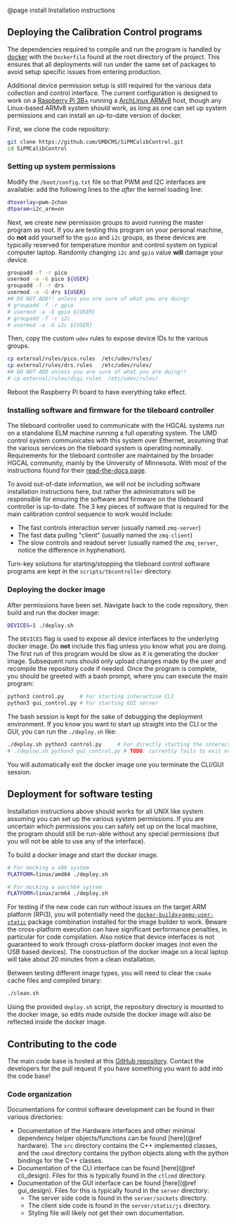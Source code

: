 @page install Installation instructions

## Deploying the Calibration Control programs

The dependencies required to compile and run the program is handled by
[docker][docker] with the `Dockerfile` found at the root directory of the
project. This ensures that all deployments will run under the same set of
packages to avoid setup specific issues from entering production.

Additional device permission setup is still required for the various data
collection and control interface. The current configuration is designed to work
on a [Raspberry Pi 3B+][raspi] running a [ArchLinux ARMv8][archarm] host, though
any Linux-based ARMv8 system should work, as long as one can set up system
permissions and can install an up-to-date version of docker.

First, we clone the code repository:

```bash
git clone https://github.com/UMDCMS/SiPMCalibControl.git
cd SiPMCalibControl
```

### Setting up system permissions

Modify the `/boot/config.txt` file so that PWM and I2C interfaces are available:
add the following lines to the _after_ the kernel loading line:

```bash
dtoverlay=pwm-2chan
dtparam=i2c_arm=on
```

Next, we create new permission groups to avoid running the master program as
root. If you are testing this program on your personal machine, do **not** add
yourself to the `gpio` and `i2c` groups, as these devices are typically reserved
for temperature monitor and control system on typical computer laptop. Randomly
changing `i2c` and `gpio` value **will** damage your device.

```bash
groupadd -f -r pico
usermod -a -G pico ${USER}
groupadd -f -r drs
usermod -a -G drs ${USER}
## DO NOT ADD!! unless you are sure of what you are doing!
# groupadd -f -r gpio
# usermod -a -G gpio ${USER}
# groupadd -f -r i2c
# usermod -a -G i2c ${USER}
```

Then, copy the custom `udev` rules to expose device IDs to the various groups.

```bash
cp external/rules/pico.rules  /etc/udev/rules/
cp external/rules/drs.rules   /etc/udev/rules/
## DO NOT ADD unless you are sure of what you are doing!!
# cp external/rules/digi.rules  /etc/udev/rules/
```

Reboot the Raspberry Pi board to have everything take effect.

### Installing software and firmware for the tileboard controller

The tileboard controller used to communicate with the HGCAL systems run on a
standalone ELM machine running a full operating system. The UMD control system
communicates with this system over Ethernet, assuming that the various services
on the tileboard system is operating nominally. Requirements for the tileboard
controller are maintained by the broader HGCAL community, mainly by the
University of Minnesota. With most of the instructions found for their
[read-the-docs page][hgcal-quickstart].

To avoid out-of-date information, we will not be including software installation
instructions here, but rather the administrators will be responsible for
ensuring the software and firmware on the tileboard controller is up-to-date.
The 3 key pieces of software that is required for the main calibration control
sequence to work would include:

- The fast controls interaction server (usually named `zmq-server`)
- The fast data pulling "client" (usually named the `zmq-client`)
- The slow controls and readout server (usually named the `zmq_server`, notice
  the difference in hyphenation).

Turn-key solutions for starting/stopping the tileboard control software programs
are kept in the `scripts/tbcontroller` directory.

### Deploying the docker image

After permissions have been set. Navigate back to the code repository, then
build and run the docker image:

```bash
DEVICES=1 ./deploy.sh
```

The `DEVICES` flag is used to expose all device interfaces to the underlying
docker image. Do **not** include this flag unless you know what you are doing.
The first run of this program would be slow as it is generating the docker
image. Subsequent runs should only upload changes made by the user and recompile
the repository code if needed. Once the program is complete, you should be
greeted with a bash prompt, where you can execute the main program:

```bash
python3 control.py     # For starting interactive CLI
python3 gui_control.py # For starting GUI server
```

The bash session is kept for the sake of debugging the deployment environment.
If you know you want to start up straight into the CLI or the GUI, you can run
the `./deploy.sh` like:

```bash
./deploy.sh python3 control.py     # For directly starting the interactive CLI
# ./deploy.sh python3 gui_control.py # TODO: currently fails to exit nominally
```

You will automatically exit the docker image one you terminate the CLI/GUI
session.

## Deployment for software testing

Installation instructions above should works for all UNIX like system assuming
you can set up the various system permissions. If you are uncertain which
permissions you can safely set up on the local machine, the program should still
be run-able without any special permissions (but you will not be able to use any
of the interface).

To build a docker image and start the docker image.

```bash
# For mocking a x86 system
PLATFORM=linux/amd64 ./deploy.sh

# For mocking a aarch64 system
PLATFORM=linux/arm64 ./deploy.sh
```

For testing if the new code can run without issues on the target ARM platform
(RPi3), you will potentially need the
[`docker-buildx`+`qemu-user-static`][docker-multilib] package combination
installed for the image builder to work. Beware the cross-platform execution can
have significant performance penalties, in particular for code compilation. Also
notice that device interfaces is not guaranteed to work through cross-platform
docker images (not even the USB based devices). The construction of the docker
image on a local laptop will take about 20 minutes from a clean installation.

Between testing different image types, you will need to clear the `cmake` cache
files and compiled binary:

```bash
./clean.sh
```

Using the provided `deploy.sh` script, the repository directory is mounted to
the docker image, so edits made outside the docker image will also be reflected
inside the docker image.

## Contributing to the code

The main code base is hosted at this [GitHub repository][github]. Contact the
developers for the pull request if you have something you want to add into the
code base!

### Code organization

Documentations for control software development can be found in their various
directories:

- Documentation of the Hardware interfaces and other minimal dependency helper
  objects/functions can be found [here](@ref hardware). The `src` directory
  contains the C++ implemented classes, and the `cmod` directory contains the
  python objects along with the python bindings for the C++ classes.
- Documentation of the CLI interface can be found [here](@ref cli_design). Files for
  this is typically found in the `ctlcmd` directory.
- Documentation of the GUI interface can be found [here](@ref gui_design). Files for
  this is typically found in the `server` directory:
  - The server side code is found in the `server/sockets` directory.
  - The client side code is found in the `server/static/js` directory.
  - Styling file will likely not get their own documentation.

[github]: https://github.com/UMDCMS/SiPMCalibControl
[opencv]: https://opencv.org/releases/
[cmake]: https://cmake.org/download/
[pybind11]: https://pybind11.readthedocs.io/en/stable/
[numpy]: https://numpy.org/
[flasksocket]: https://flask-socketio.readthedocs.io/en/latest/
[scipy]: https://www.scipy.org/scipylib/index.html
[picoscope]: https://www.picotech.com/downloads/linux
[picoscope_mac]: https://www.picotech.com/downloads
[sass]: https://sass-lang.com/install
[picoscope_download]: https://labs.picotech.com/debian/pool/main/libp/libps5000/
[ads1x15]: https://github.com/adafruit/Adafruit_CircuitPython_ADS1x15
[raspi]: https://www.raspberrypi.org/products/raspberry-pi-3-model-b-plus/
[archarm]: https://archlinuxarm.org/about/downloads
[paramiko]: http://www.paramiko.org/
[brew]: https://brew.sh/
[pip]: https://pip.pypa.io/en/stable/
[drs]: https://www.psi.ch/en/drs/software-download
[drs4_download]: https://www.psi.ch/en/drs/software-download
[npm]: https://www.npmjs.com/
[python-zmq]: https://pyzmq.readthedocs.io/en/latest/
[python-uproot]: https://uproot.readthedocs.io/en/latest/
[python-yaml]: https://pyyaml.org/wiki/PyYAMLDocumentation
[hgcal-quickstart]: https://readthedocs.web.cern.ch/display/HGCELE/Tileboard+Tester+V2+Quick+Start+Guide
[docker]: https://docs.docker.com/
[docker-multilib]: https://docs.docker.com/build/building/multi-platform/
